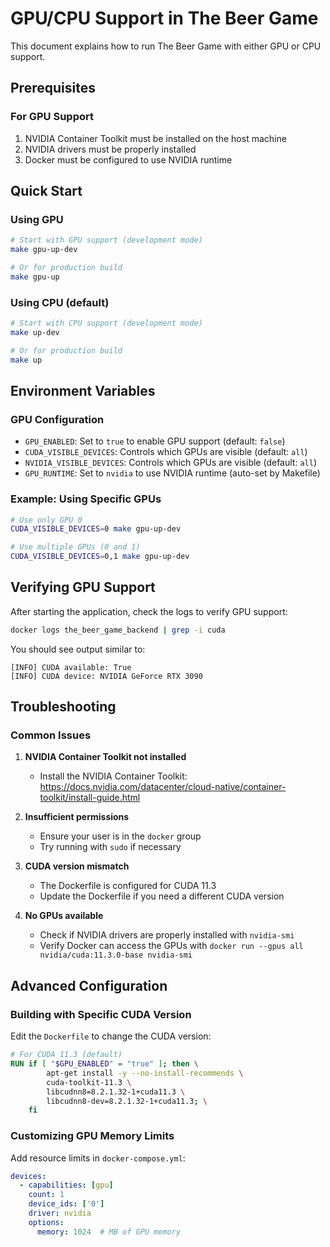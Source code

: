 # GPU/CPU Support in The Beer Game

This document explains how to run The Beer Game with either GPU or CPU support.

## Prerequisites

### For GPU Support
1. NVIDIA Container Toolkit must be installed on the host machine
2. NVIDIA drivers must be properly installed
3. Docker must be configured to use NVIDIA runtime

## Quick Start

### Using GPU
```bash
# Start with GPU support (development mode)
make gpu-up-dev

# Or for production build
make gpu-up
```

### Using CPU (default)
```bash
# Start with CPU support (development mode)
make up-dev

# Or for production build
make up
```

## Environment Variables

### GPU Configuration
- `GPU_ENABLED`: Set to `true` to enable GPU support (default: `false`)
- `CUDA_VISIBLE_DEVICES`: Controls which GPUs are visible (default: `all`)
- `NVIDIA_VISIBLE_DEVICES`: Controls which GPUs are visible (default: `all`)
- `GPU_RUNTIME`: Set to `nvidia` to use NVIDIA runtime (auto-set by Makefile)

### Example: Using Specific GPUs
```bash
# Use only GPU 0
CUDA_VISIBLE_DEVICES=0 make gpu-up-dev

# Use multiple GPUs (0 and 1)
CUDA_VISIBLE_DEVICES=0,1 make gpu-up-dev
```

## Verifying GPU Support

After starting the application, check the logs to verify GPU support:

```bash
docker logs the_beer_game_backend | grep -i cuda
```

You should see output similar to:
```
[INFO] CUDA available: True
[INFO] CUDA device: NVIDIA GeForce RTX 3090
```

## Troubleshooting

### Common Issues

1. **NVIDIA Container Toolkit not installed**
   - Install the NVIDIA Container Toolkit: https://docs.nvidia.com/datacenter/cloud-native/container-toolkit/install-guide.html

2. **Insufficient permissions**
   - Ensure your user is in the `docker` group
   - Try running with `sudo` if necessary

3. **CUDA version mismatch**
   - The Dockerfile is configured for CUDA 11.3
   - Update the Dockerfile if you need a different CUDA version

4. **No GPUs available**
   - Check if NVIDIA drivers are properly installed with `nvidia-smi`
   - Verify Docker can access the GPUs with `docker run --gpus all nvidia/cuda:11.3.0-base nvidia-smi`

## Advanced Configuration

### Building with Specific CUDA Version
Edit the `Dockerfile` to change the CUDA version:

```dockerfile
# For CUDA 11.3 (default)
RUN if [ "$GPU_ENABLED" = "true" ]; then \
        apt-get install -y --no-install-recommends \
        cuda-toolkit-11.3 \
        libcudnn8=8.2.1.32-1+cuda11.3 \
        libcudnn8-dev=8.2.1.32-1+cuda11.3; \
    fi
```

### Customizing GPU Memory Limits
Add resource limits in `docker-compose.yml`:

```yaml
devices:
  - capabilities: [gpu]
    count: 1
    device_ids: ['0']
    driver: nvidia
    options:
      memory: 1024  # MB of GPU memory
```
